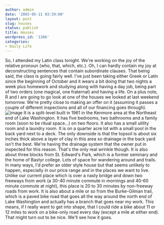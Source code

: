 ```yaml
---
author: admin
date: '2003-05-21 03:39:00'
layout: post
slug: houses
status: publish
title: Houses
wordpress_id: '1386'
categories:
- Daily Life
---
```


So, I attended my Latin class tonight. We're working on the joy of the
relative pronoun (who, that, which, etc.). Oh, I can hardly contain my
joy at deconstructing sentences that contain subordinate clauses. That
being said, the class is going fairly well. I've just been taking either
Greek or Latin since the beginning of October and it wears a bit doing
that two nights a week plus homework and studying along with having a
day job, being part of two orders (one magical, one fraternal) and
having a life. On a plus note, R and I are going to go look at one of
the houses we looked at last weekend tomorrow. We're pretty close to
making an offer on it (assuming it passes a couple of different
inspections and all of our financing goes through).
![image](http://www.arcanology.com/images/kenmore-house.jpg) It is a
split-level built in 1961 in the Kenmore area at the Northeast end of
Lake Washington. It has five bedrooms, two bathrooms and a family room
(soon to be ritual space...) on two floors. It also has a small utility
room and a laundry room. It is on a quarter acre lot with a small pool
in the back yard next to a deck. The only downside is that the topsoil
is about six inches thick above a layer of clay in this area so drainage
in the back yard isn't the best. We're having the drainage system that
the owner put in inspected for this reason. That's the only real wrinkle
though. It is also about three blocks from St. Edward's Park, which is a
former seminary and the home of Bastyr college. Lots of space for
wandering around and trails. In many ways, I'd prefer an older style
house but that seems unlikely to happen, especially in our price range
and in the places we want to live. Unlike our current place which is
over a nasty bridge and down two freeways from work (a 30-40 minute
commute in mornings and 40-60 minute commute at night), this place is 20
to 30 minutes by non-freeway roads from work. It is also about a mile or
so from the Burke-Gilman trail, which is a paved bike road that goes all
the way around the north end of Lake Washington and actually has a
branch that goes near my work. This means, if I really want to get into
shape, that I could ride a bike about 11 or 12 miles to work on a
bike-only road every day (except a mile at either end). That might turn
out to be nice. We'll see how it goes.

